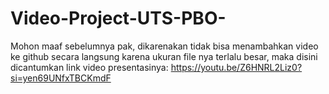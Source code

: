 # Video-Project-UTS-PBO-

Mohon maaf sebelumnya pak, dikarenakan tidak bisa menambahkan video ke github secara langsung karena ukuran file nya terlalu besar, maka disini dicantumkan link video presentasinya:
https://youtu.be/Z6HNRL2Liz0?si=yen69UNfxTBCKmdF
